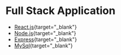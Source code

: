 # Full Stack Application

- [React.js](https://reactjs.org/){target="_blank"}
- [Node.js](https://nodejs.org/en/){target="_blank"}
- [Express](https://expressjs.com/){target="_blank"}
- [MySql](https://www.mysql.com/){target="_blank"}